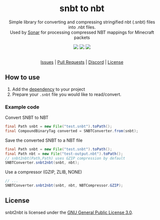 <div align="center">
  <!-- Introduction -->
  <p>
    <h1>snbt to nbt</h1>
    Simple library for converting and compressing stringified nbt (.snbt) files into .nbt files.
    <br>
    Used by <a href="https://github.com/jonesdevelopment/sonar">Sonar</a> for processing compressed NBT mappings for Minecraft packets
  </p>

  <!-- Badges & icons -->
  [![](https://img.shields.io/github/issues/jonesdevelopment/snbt2nbt)](https://github.com/jonesdevelopment/snbt2nbt/issues)
  [![](https://img.shields.io/discord/923308209769426994.svg?logo=discord)](https://jonesdev.xyz/discord)
  [![](https://img.shields.io/badge/License-GPLv3-blue.svg)](https://www.gnu.org/licenses/gpl-3.0)
  <br>
  <br>
  <!-- Quick navigation -->
  [Issues](https://github.com/jonesdevelopment/snbt2nbt/issues)
  |
  [Pull Requests](https://github.com/jonesdevelopment/snbt2nbt/pulls)
  |
  [Discord](https://jonesdev.xyz/discord)
  |
  [License](https://github.com/jonesdevelopment/snbt2nbt/blob/main/README.md#license)
</div>

## How to use

1. Add the [dependency](https://repo.jonesdev.xyz/#/releases/xyz/jonesdev/snbt2nbt/) to your project
2. Prepare your `.snbt` file you would like to read/convert.

### Example code

Convert SNBT to NBT
```java
final Path snbt = new File("test.snbt").toPath();
final CompoundBinaryTag converted = SNBTConverter.from(snbt);
```
Save the converted SNBT to a NBT file
```java
final Path snbt = new File("test.snbt").toPath();
final Path nbt = new File("test-output.nbt").toPath();
// snbt2nbt(Path,Path) uses GZIP compression by default
SNBTConverter.snbt2nbt(snbt, nbt);
```
Use a compressor (GZIP, ZLIB, NONE)
```java
// ...
SNBTConverter.snbt2nbt(snbt, nbt, NBTCompressor.GZIP);
```

## License

snbt2nbt is licensed under the [GNU General Public License 3.0](https://www.gnu.org/licenses/gpl-3.0.en.html).
